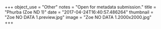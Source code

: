+++
object_use = "Other"
notes = "Open for metadata submission."
title = "Phurba (Zoe ND 1)"
date = "2017-04-24T16:40:57.486264"
thumbnail = "Zoe NO DATA 1.preview.jpg"
image = "Zoe NO DATA 1.2000x2000.jpg"
+++
